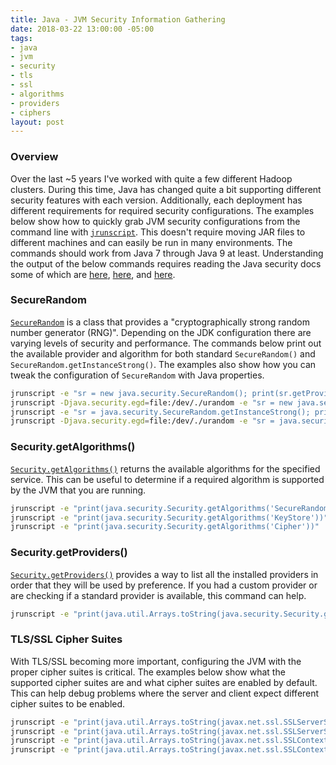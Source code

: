 ```yaml
---
title: Java - JVM Security Information Gathering
date: 2018-03-22 13:00:00 -05:00
tags:
- java
- jvm
- security
- tls
- ssl
- algorithms
- providers
- ciphers
layout: post
---
```


### Overview
Over the last ~5 years I've worked with quite a few different Hadoop clusters. During this time, Java has changed quite a bit supporting different security features with each version. Additionally, each deployment has different requirements for required security configurations. The examples below show how to quickly grab JVM security configurations from the command line with [`jrunscript`](https://docs.oracle.com/javase/9/tools/jrunscript.htm#JSWOR750). This doesn't require moving JAR files to different machines and can easily be run in many environments. The commands should work from Java 7 through Java 9 at least. Understanding the output of the below commands requires reading the Java security docs some of which are [here](https://docs.oracle.com/javase/9/security/toc.htm), [here](https://docs.oracle.com/javase/9/security/oracleproviders.htm#JSSEC-GUID-F41EE1C9-DD6A-4BAB-8979-EB7654094029), and [here](https://docs.oracle.com/javase/9/docs/specs/security/standard-names.html).
 
### SecureRandom
[`SecureRandom`](https://docs.oracle.com/javase/9/docs/api/java/security/SecureRandom.html) is a class that provides a "cryptographically strong random number generator (RNG)". Depending on the JDK configuration there are varying levels of security and performance. The commands below print out the available provider and algorithm for both standard `SecureRandom()` and `SecureRandom.getInstanceStrong()`. The examples also show how you can tweak the configuration of `SecureRandom` with Java properties.

```bash
jrunscript -e "sr = new java.security.SecureRandom(); print(sr.getProvider() + ' - ' + sr.getAlgorithm())"
jrunscript -Djava.security.egd=file:/dev/./urandom -e "sr = new java.security.SecureRandom(); print(sr.getProvider() + ' - ' + sr.getAlgorithm())"
jrunscript -e "sr = java.security.SecureRandom.getInstanceStrong(); print(sr.getProvider() + ' - ' + sr.getAlgorithm())"
jrunscript -Djava.security.egd=file:/dev/./urandom -e "sr = java.security.SecureRandom.getInstanceStrong(); print(sr.getProvider() + ' - ' + sr.getAlgorithm())"
```

### Security.getAlgorithms()
[`Security.getAlgorithms()`](https://docs.oracle.com/javase/9/docs/api/java/security/Security.html#getAlgorithms-java.lang.String-) returns the available algorithms for the specified service. This can be useful to determine if a required algorithm is supported by the JVM that you are running.

```bash
jrunscript -e "print(java.security.Security.getAlgorithms('SecureRandom'))"
jrunscript -e "print(java.security.Security.getAlgorithms('KeyStore'))"
jrunscript -e "print(java.security.Security.getAlgorithms('Cipher'))"
```

### Security.getProviders()
[`Security.getProviders()`](https://docs.oracle.com/javase/9/docs/api/java/security/Security.html#getProviders--) provides a way to list all the installed providers in order that they will be used by preference. If you had a custom provider or are checking if a standard provider is available, this command can help.

```bash
jrunscript -e "print(java.util.Arrays.toString(java.security.Security.getProviders()))"
```

### TLS/SSL Cipher Suites
With TLS/SSL becoming more important, configuring the JVM with the proper cipher suites is critical. The examples below show what the supported cipher suites are and what cipher suites are enabled by default. This can help debug problems where the server and client expect different cipher suites to be enabled.

```bash
jrunscript -e "print(java.util.Arrays.toString(javax.net.ssl.SSLServerSocketFactory.getDefault().getDefaultCipherSuites()))"
jrunscript -e "print(java.util.Arrays.toString(javax.net.ssl.SSLServerSocketFactory.getDefault().getSupportedCipherSuites()))"
jrunscript -e "print(java.util.Arrays.toString(javax.net.ssl.SSLContext.getDefault().getDefaultSSLParameters().getCipherSuites()))"
jrunscript -e "print(java.util.Arrays.toString(javax.net.ssl.SSLContext.getDefault().getSupportedSSLParameters().getCipherSuites()))"
```

